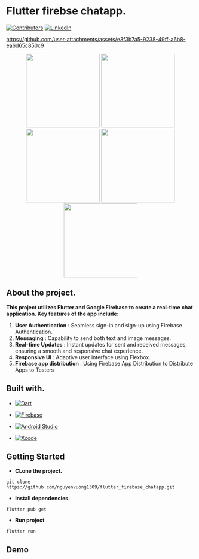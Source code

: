# Flutter firebse chatapp.

[![Contributors](https://img.shields.io/github/contributors/othneildrew/Best-README-Template.svg?style=for-the-badge)](https://github.com/nguyenvuong1309)  [![LinkedIn](https://img.shields.io/badge/-LinkedIn-black.svg?style=for-the-badge&logo=linkedin&colorB=555)](https://www.linkedin.com/in/v%C6%B0%C6%A1ng-nguy%E1%BB%85n-%C4%91%E1%BB%A9c-77aa2824a/)


https://github.com/user-attachments/assets/e3f3b7a5-9238-49ff-a6b8-ea6d65c850c9

<div style="text-align: center;">
  <img src="https://github.com/user-attachments/assets/47a55e9e-46be-4999-bd9a-006d067a2a43" width="197" />
  <img src="https://github.com/user-attachments/assets/e41364b5-d343-4f0b-a69a-466bc19bfcbe" width="197" />
  <img src="https://github.com/user-attachments/assets/03ac18e4-51fe-4624-bf3b-56da6b2e85cc" width="197" />
  <img src="https://github.com/user-attachments/assets/b0fa6209-2431-4c43-b4af-3c2bbc1cb754" width="197" />
  <img src="https://github.com/user-attachments/assets/35cc1334-d604-4ac9-bb70-98bc11f2741e" width="197" />
</div>


## About the project.

**This project utilizes Flutter and Google Firebase to create a real-time chat application. Key features of the app include:**
1. **User Authentication** : Seamless sign-in and sign-up using Firebase Authentication.
2. **Messaging** : Capability to send both text and image messages.
3. **Real-time Updates** : Instant updates for sent and received messages, ensuring a smooth and responsive chat experience.
4. **Responsive UI** : Adaptive user interface using Flexbox.
5. **Firebase app distribution** : Using Firebase App Distribution to Distribute Apps to Testers

## Built with.
* [![Dart](https://img.shields.io/badge/dart-%230175C2.svg?style=for-the-badge&logo=dart&logoColor=white)](https://dart.dev/guides)

* [![Firebase](https://img.shields.io/badge/firebase-a08021?style=for-the-badge&logo=firebase&logoColor=ffcd34)](https://firebase.google.com)

* [![Android Studio](https://img.shields.io/badge/android%20studio-346ac1?style=for-the-badge&logo=android%20studio&logoColor=white)](https://developer.android.com/studio)

* [![Xcode](https://img.shields.io/badge/Xcode-007ACC?style=for-the-badge&logo=Xcode&logoColor=white)](https://developer.apple.com/xcode/)

## Getting Started

- **CLone the project.**
```
git clone https://github.com/nguyenvuong1309/flutter_firebase_chatapp.git
```
- **Install dependencies.**

```
flutter pub get
```

- **Run project**
```
flutter run
```

## Demo
